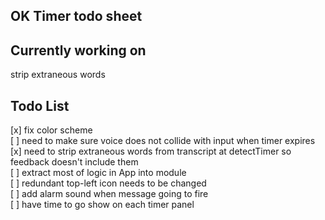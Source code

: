 ## OK Timer todo sheet

Currently working on
--------------------

strip extraneous words

Todo List
---------
[x] fix color scheme  
[ ] need to make sure voice does not collide with input when timer expires  
[x] need to strip extraneous words from transcript at detectTimer so feedback doesn't include them  
[ ] extract most of logic in App into module  
[ ] redundant top-left icon needs to be changed  
[ ] add alarm sound when message going to fire  
[ ] have time to go show on each timer panel